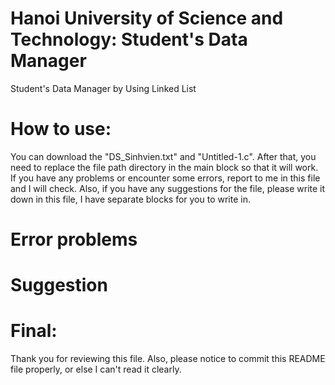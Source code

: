 # Hanoi University of Science and Technology: Student's Data Manager
Student's Data Manager by Using Linked List
# How to use:
You can download the "DS_Sinhvien.txt" and "Untitled-1.c".
After that, you need to replace the file path directory in the main block so that it will work.
If you have any problems or encounter some errors, report to me in this file and I will check.
Also, if you have any suggestions for the file, please write it down in this file, I have separate blocks for you to write in.
# Error problems



# Suggestion



# Final:
Thank you for reviewing this file. Also, please notice to commit this README file properly, or else I can't read it clearly.
